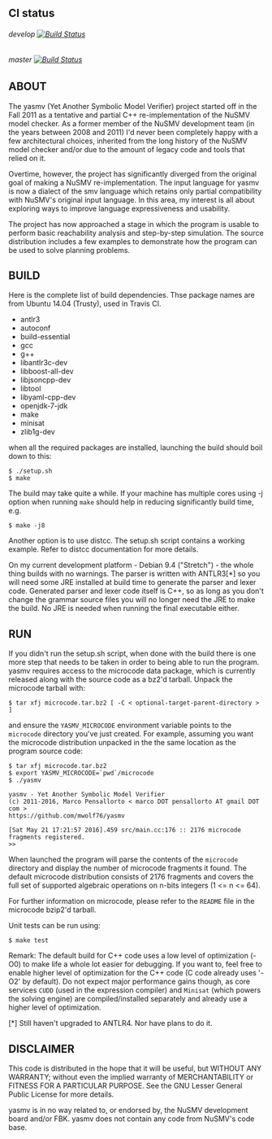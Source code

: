 ## CI status
###### develop [![Build Status](https://travis-ci.org/mwolf76/yasmv.svg?branch=develop)](https://travis-ci.org/mwolf76/yasmv.svg?branch=develop)
###### master [![Build Status](https://travis-ci.org/mwolf76/yasmv.svg?branch=master)](https://travis-ci.org/mwolf76/yasmv.svg?branch=master)

## ABOUT

  The yasmv (Yet Another Symbolic Model Verifier) project started off in the Fall
2011 as a tentative and partial C++ re-implementation of the NuSMV model
checker. As a former member of the NuSMV development team (in the years between
2008 and 2011) I'd never been completely happy with a few architectural choices,
inherited from the long history of the NuSMV model checker and/or due to the
amount of legacy code and tools that relied on it.

  Overtime, however, the project has significantly diverged from the original
goal of making a NuSMV re-implementation. The input language for yasmv is now a
dialect of the smv language which retains only partial compatibility with
NuSMV's original input language. In this area, my interest is all about
exploring ways to improve language expressiveness and usability.

  The project has now approached a stage in which the program is usable to
perform basic reachability analysis and step-by-step simulation. The source
distribution includes a few examples to demonstrate how the program can be used
to solve planning problems.

## BUILD

  Here is the complete list of build dependencies. Thse package names are from
  Ubuntu 14.04 (Trusty), used in Travis CI.

  - antlr3
  - autoconf
  - build-essential
  - gcc
  - g++
  - libantlr3c-dev
  - libboost-all-dev
  - libjsoncpp-dev
  - libtool
  - libyaml-cpp-dev
  - openjdk-7-jdk
  - make
  - minisat
  - zlib1g-dev

  when all the required packages are installed, launching the build should boil
  down to this:
  ```
  $ ./setup.sh
  $ make
  ```

  The build may take quite a while. If your machine has multiple cores using -j
  <number-of-parallel-tasks> option when running `make` should help in reducing
  significantly build time, e.g.

  ```
  $ make -j8
  ```

  Another option is to use distcc. The setup.sh script contains a working
  example. Refer to distcc documentation for more details.

  On my current development platform - Debian 9.4 ("Stretch") - the whole thing
  builds with no warnings. The parser is written with ANTLR3[*] so you will need
  some JRE installed at build time to generate the parser and lexer code.
  Generated parser and lexer code itself is C++, so as long as you don't change
  the grammar source files you will no longer need the JRE to make the build. No
  JRE is needed when running the final executable either.

## RUN

  If you didn't run the setup.sh script, when done with the build there is one
  more step that needs to be taken in order to being able to run the program.
  yasmv requires access to the microcode data package, which is currently
  released along with the source code as a bz2'd tarball. Unpack the microcode
  tarball with:
  ```
  $ tar xfj microcode.tar.bz2 [ -C < optional-target-parent-directory > ]
  ```

  and ensure the `YASMV_MICROCODE` environment variable points to the `microcode`
  directory you've just created. For example, assuming you want the microcode
  distribution unpacked in the the same location as the program source code:
  ```
  $ tar xfj microcode.tar.bz2
  $ export YASMV_MICROCODE=`pwd`/microcode
  $ ./yasmv
  
  yasmv - Yet Another Symbolic Model Verifier
  (c) 2011-2016, Marco Pensallorto < marco DOT pensallorto AT gmail DOT com >
  https://github.com/mwolf76/yasmv
   
  [Sat May 21 17:21:57 2016].459 src/main.cc:176 :: 2176 microcode fragments registered.
  >>
  ```

  When launched the program will parse the contents of the `microcode` directory
  and display the number of microcode fragments it found. The default microcode
  distribution consists of 2176 fragments and covers the full set of supported
  algebraic operations on n-bits integers (1 <= n <= 64).

  For further information on microcode, please refer to the `README` file in the
  microcode bzip2'd tarball.

  Unit tests can be run using:
  ```
  $ make test
  ```

  Remark: The default build for C++ code uses a low level of optimization (-O0)
  to make life a whole lot easier for debugging. If you want to, feel free to
  enable higher level of optimization for the C++ code (C code already uses
  '-O2' by default). Do not expect major performance gains though, as core
  services `CUDD` (used in the expression compiler) and `Minisat` (which powers the
  solving engine) are compiled/installed separately and already use a higher
  level of optimization.

[*] Still haven't upgraded to ANTLR4. Nor have plans to do it.

## DISCLAIMER

This code is distributed in the hope that it will be useful, but WITHOUT ANY
WARRANTY; without even the implied warranty of MERCHANTABILITY or FITNESS FOR A
PARTICULAR PURPOSE. See the GNU Lesser General Public License for more details.

yasmv is in no way related to, or endorsed by, the NuSMV development board
and/or FBK. yasmv does not contain any code from NuSMV's code base.
